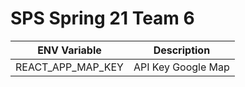 # SPS Spring 21 Team 6

| ENV  Variable     | Description        |
| ----------------- | ------------------ |
| REACT_APP_MAP_KEY | API Key Google Map |
